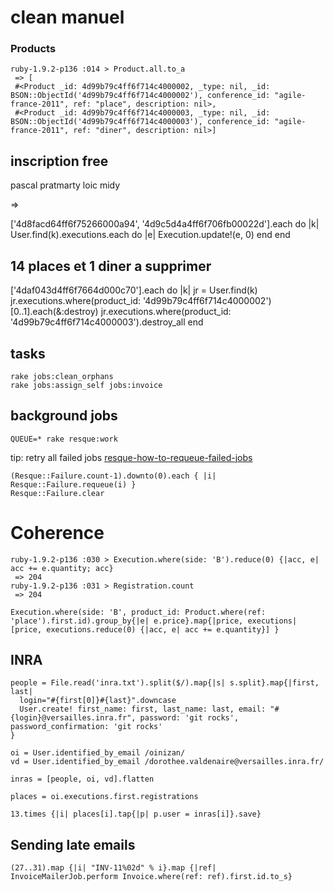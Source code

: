 clean manuel
============

### Products
    ruby-1.9.2-p136 :014 > Product.all.to_a
     => [
     #<Product _id: 4d99b79c4ff6f714c4000002, _type: nil, _id: BSON::ObjectId('4d99b79c4ff6f714c4000002'), conference_id: "agile-france-2011", ref: "place", description: nil>,
     #<Product _id: 4d99b79c4ff6f714c4000003, _type: nil, _id: BSON::ObjectId('4d99b79c4ff6f714c4000003'), conference_id: "agile-france-2011", ref: "diner", description: nil>]



inscription free
----------------
  pascal pratmarty
  loic midy

=>

  ['4d8facd64ff6f75266000a94', '4d9c5d4a4ff6f706fb00022d'].each do |k|
    User.find(k).executions.each do |e|
      Execution.update!(e, 0)
    end
  end


14 places et 1 diner a supprimer
--------------------------------

  ['4daf043d4ff6f7664d000c70'].each do |k|
    jr = User.find(k)
    jr.executions.where(product_id: '4d99b79c4ff6f714c4000002')[0..1].each(&:destroy)
    jr.executions.where(product_id: '4d99b79c4ff6f714c4000003').destroy_all
  end


tasks
-----

    rake jobs:clean_orphans
    rake jobs:assign_self jobs:invoice

background jobs
---------------

    QUEUE=* rake resque:work

tip: retry all failed jobs [resque-how-to-requeue-failed-jobs](http://ariejan.net/2010/08/23/resque-how-to-requeue-failed-jobs/)

    (Resque::Failure.count-1).downto(0).each { |i| Resque::Failure.requeue(i) }
    Resque::Failure.clear

Coherence
=========
    ruby-1.9.2-p136 :030 > Execution.where(side: 'B').reduce(0) {|acc, e| acc += e.quantity; acc}
     => 204
    ruby-1.9.2-p136 :031 > Registration.count
     => 204

    Execution.where(side: 'B', product_id: Product.where(ref: 'place').first.id).group_by{|e| e.price}.map{|price, executions| [price, executions.reduce(0) {|acc, e| acc += e.quantity}] }

INRA
----
    people = File.read('inra.txt').split($/).map{|s| s.split}.map{|first, last|
      login="#{first[0]}#{last}".downcase
      User.create! first_name: first, last_name: last, email: "#{login}@versailles.inra.fr", password: 'git rocks', password_confirmation: 'git rocks'
    }

    oi = User.identified_by_email /oinizan/
    vd = User.identified_by_email /dorothee.valdenaire@versailles.inra.fr/

    inras = [people, oi, vd].flatten

    places = oi.executions.first.registrations

    13.times {|i| places[i].tap{|p| p.user = inras[i]}.save}

Sending late emails
-------------------
    (27..31).map {|i| "INV-11%02d" % i}.map {|ref| InvoiceMailerJob.perform Invoice.where(ref: ref).first.id.to_s}

